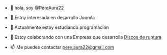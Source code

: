 - 👋 hola, soy @PereAura22

- 👀 Estoy interesada en desarrollo Joomla

- 🌱 Actualmente estoy estudiando programación

- 💞️ Estoy colaborando con una Empresa que desarrolla <a href="https://auraiss.com/discos-ruptura-metalicos-accion-directa/">Discos de ruptura </a>

- 📫 Me puedes contactar pere.aura22@gmail.com
